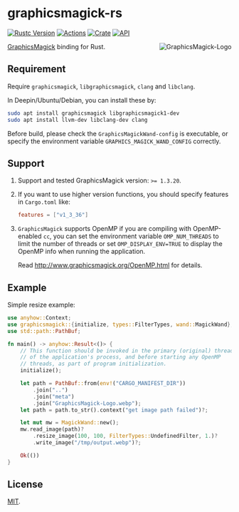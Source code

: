 # graphicsmagick-rs

[![Rustc Version](https://img.shields.io/badge/rustc-1.42+-lightgray.svg)](https://blog.rust-lang.org/2020/03/12/Rust-1.42.html)
[![Actions](https://github.com/jmjoy/graphicsmagick-rs/workflows/Rust/badge.svg)](https://github.com/jmjoy/graphicsmagick-rs/actions)
[![Crate](https://img.shields.io/crates/v/graphicsmagick.svg)](https://crates.io/crates/graphicsmagick)
[![API](https://docs.rs/graphicsmagick/badge.svg)](https://docs.rs/graphicsmagick)

<img src="https://avatars.githubusercontent.com/u/113815004?s=200&v=4" alt="GraphicsMagick-Logo" align="right" />

[GraphicsMagick](http://www.graphicsmagick.org/index.html) binding for Rust.

## Requirement

Require `graphicsmagick`, `libgraphicsmagick`, `clang` and `libclang`.

In Deepin/Ubuntu/Debian, you can install these by:

```bash
sudo apt install graphicsmagick libgraphicsmagick1-dev
sudo apt install llvm-dev libclang-dev clang
```

Before build, please check the `GraphicsMagickWand-config` is executable,
or specify the environment variable `GRAPHICS_MAGICK_WAND_CONFIG` correctly.

## Support

1. Support and tested GraphicsMagick version: `>= 1.3.20`.

1. If you want to use higher version functions, you should specify features in `Cargo.toml` like:

   ```toml
   features = ["v1_3_36"]
   ```

1. `GraphicsMagick` supports OpenMP if you are compiling with OpenMP-enabled `cc`, you can set the environment variable
   `OMP_NUM_THREADS` to limit the number of threads or set `OMP_DISPLAY_ENV=TRUE` to display the OpenMP info when
   running the application.

   Read <http://www.graphicsmagick.org/OpenMP.html> for details.

## Example

Simple resize example:

```rust
use anyhow::Context;
use graphicsmagick::{initialize, types::FilterTypes, wand::MagickWand};
use std::path::PathBuf;

fn main() -> anyhow::Result<()> {
    // This function should be invoked in the primary (original) thread
    // of the application's process, and before starting any OpenMP
    // threads, as part of program initialization.
    initialize();

    let path = PathBuf::from(env!("CARGO_MANIFEST_DIR"))
        .join("..")
        .join("meta")
        .join("GraphicsMagick-Logo.webp");
    let path = path.to_str().context("get image path failed")?;

    let mut mw = MagickWand::new();
    mw.read_image(path)?
        .resize_image(100, 100, FilterTypes::UndefinedFilter, 1.)?
        .write_image("/tmp/output.webp")?;

    Ok(())
}
```

## License

[MIT](https://github.com/jmjoy/graphicsmagick-rs/blob/master/LICENSE).
